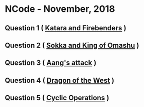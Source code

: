 # NCode - November, 2018

## Question 1 ( [Katara and Firebenders](https://www.hackerrank.com/contests/uvce-ncode-november-2018/challenges/katara-and-firebenders) )

## Question 2 ( [Sokka and King of Omashu](https://www.hackerrank.com/contests/uvce-ncode-november-2018/challenges/sokka-and-king-of-omashu) )

## Question 3 ( [Aang's attack](https://www.hackerrank.com/contests/uvce-ncode-november-2018/challenges/aangs-attack) )

## Question 4 ( [Dragon of the West](https://www.hackerrank.com/contests/uvce-ncode-november-2018/challenges/dragon-of-the-west-) )

## Question 5 ( [Cyclic Operations](https://www.hackerrank.com/contests/uvce-ncode-november-2018/challenges/cyclic-operations) )

